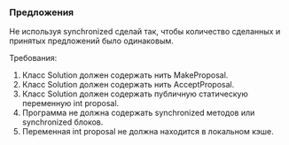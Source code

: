
### Предложения

Не используя synchronized сделай так, чтобы количество сделанных и принятых предложений было одинаковым.


Требования:
1.	Класс Solution должен содержать нить MakeProposal.
2.	Класс Solution должен содержать нить AcceptProposal.
3.	Класс Solution должен содержать публичную статическую переменную int proposal.
4.	Программа не должна содержать synchronized методов или synchronized блоков.
5.	Переменная int proposal не должна находится в локальном кэше.


